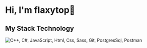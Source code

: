 <h1 align="centre">Hi, I'm flaxytop👋</h1>


<h2>My Stack Technology</h2>
<img src="https://skillicons.dev/icons?i=cpp,cs,js,html,css,sass,vue,git,postgres,postman" alt="C++, C#, JavaScript, Html, Css, Sass, Git, PostgresSql, Postman">
